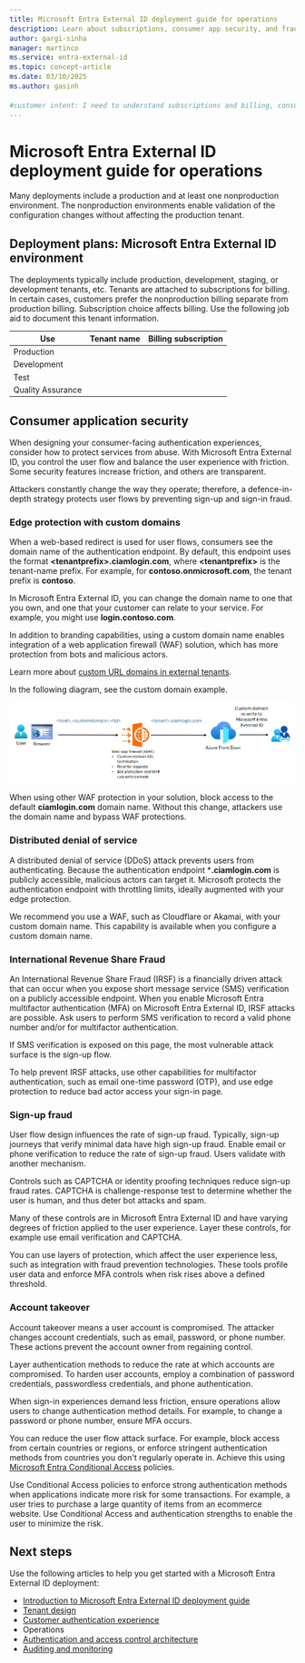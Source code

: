 ```yaml
---
title: Microsoft Entra External ID deployment guide for operations
description: Learn about subscriptions, consumer app security, and fraud tactics in operations for Microsoft Entra External ID.
author: gargi-sinha
manager: martinco
ms.service: entra-external-id
ms.topic: concept-article
ms.date: 03/10/2025
ms.author: gasinh

#customer intent: I need to understand subscriptions and billing, consumer app security, and how to prevent fraud tactics in Microsoft Entra External ID. 
---
```


# Microsoft Entra External ID deployment guide for operations

Many deployments include a production and at least one nonproduction environment. The nonproduction environments enable validation of the configuration changes without affecting the production tenant. 

## Deployment plans: Microsoft Entra External ID environment

The deployments typically include production, development, staging, or development tenants, etc. Tenants are attached to subscriptions for billing. In certain cases, customers prefer the nonproduction billing separate from production billing. Subscription choice affects billing. Use the following job aid to document this tenant information. 

|Use|Tenant name|Billing subscription
|---|---|---|
|Production|||
|Development|||
|Test|||
|Quality Assurance|||

## Consumer application security

When designing your consumer-facing authentication experiences, consider how to protect services from abuse. With Microsoft Entra External ID, you control the user flow and balance the user experience with friction. Some security features increase friction, and others are transparent. 

Attackers constantly change the way they operate; therefore, a defence-in-depth strategy protects user flows by preventing sign-up and sign-in fraud. 

### Edge protection with custom domains

When a web-based redirect is used for user flows, consumers see the domain name of the authentication endpoint. By default, this endpoint uses the format **\<tenantprefix>.ciamlogin.com**, where **\<tenantprefix>** is the tenant-name prefix. For example, for **contoso.onmicrosoft.com**, the tenant prefix is **contoso**. 

In Microsoft Entra External ID, you can change the domain name to one that you own, and one that your customer can relate to your service. For example, you might use **login.contoso.com**. 

In addition to branding capabilities, using a custom domain name enables integration of a web application firewall (WAF) solution, which has more protection from bots and malicious actors.  

Learn more about [custom URL domains in external tenants](../external-id/customers/concept-custom-url-domain.md). 

In the following diagram, see the custom domain example. 

   [ ![Diagram of a custom domain example.](media/deployment-external/custom-domain.png)](media/deployment-external/custom-domain-expanded.png#lightbox)

When using other WAF protection in your solution, block access to the default **ciamlogin.com** domain name. Without this change, attackers use the domain name and bypass WAF protections. 

### Distributed denial of service

A distributed denial of service (DDoS) attack prevents users from authenticating. Because the authentication endpoint ***.ciamlogin.com** is publicly accessible, malicious actors can target it. Microsoft protects the authentication endpoint with throttling limits, ideally augmented with your edge protection. 

We recommend you use a WAF, such as Cloudflare or Akamai, with your custom domain name. This capability is available when you configure a custom domain name. 

### International Revenue Share Fraud

An International Revenue Share Fraud (IRSF) is a financially driven attack that can occur when you expose short message service (SMS) verification on a publicly accessible endpoint. When you enable Microsoft Entra multifactor authentication (MFA) on Microsoft Entra External ID, IRSF attacks are possible. Ask users to perform SMS verification to record a valid phone number and/or for multifactor authentication.  

If SMS verification is exposed on this page, the most vulnerable attack surface is the sign-up flow. 

To help prevent IRSF attacks, use other capabilities for multifactor authentication, such as email one-time password (OTP), and use edge protection to reduce bad actor access your sign-in page. 

### Sign-up fraud

User flow design influences the rate of sign-up fraud. Typically, sign-up journeys that verify minimal data have high sign-up fraud. Enable email or phone verification to reduce the rate of sign-up fraud. Users validate with another mechanism. 

Controls such as CAPTCHA or identity proofing techniques reduce sign-up fraud rates. CAPTCHA is challenge-response test to determine whether the user is human, and thus deter bot attacks and spam.

Many of these controls are in Microsoft Entra External ID and have varying degrees of friction applied to the user experience. Layer these controls, for example use email verification and CAPTCHA. 

You can use layers of protection, which affect the user experience less, such as integration with fraud prevention technologies. These tools profile user data and enforce MFA controls when risk rises above a defined threshold. 

### Account takeover

Account takeover means a user account is compromised. The attacker changes account credentials, such as email, password, or phone number. These actions prevent the account owner from regaining control.

Layer authentication methods to reduce the rate at which accounts are compromised. To harden user accounts, employ a combination of password credentials, passwordless credentials, and phone authentication.

When sign-in experiences demand less friction, ensure operations allow users to change authentication method details. For example, to change a password or phone number, ensure MFA occurs.

You can reduce the user flow attack surface. For example, block access from certain countries or regions, or enforce stringent authentication methods from countries you don't regularly operate in. Achieve this using [Microsoft Entra Conditional Access](../identity/conditional-access/overview.md) policies.

Use Conditional Access policies to enforce strong authentication methods when applications indicate more risk for some transactions. For example, a user tries to purchase a large quantity of items from an ecommerce website. Use Conditional Access and authentication strengths to enable the user to minimize the risk. 

## Next steps

Use the following articles to help you get started with a Microsoft Entra External ID deployment: 

* [Introduction to Microsoft Entra External ID deployment guide](deployment-external-intro.md)
* [Tenant design](deployment-external-tenant-design.md)
* [Customer authentication experience](deployment-external-customer-authentication.md)
* Operations
* [Authentication and access control architecture](deployment-external-authentication-access-control.md)
* [Auditing and monitoring](deployment-external-audit-monitor.md)
